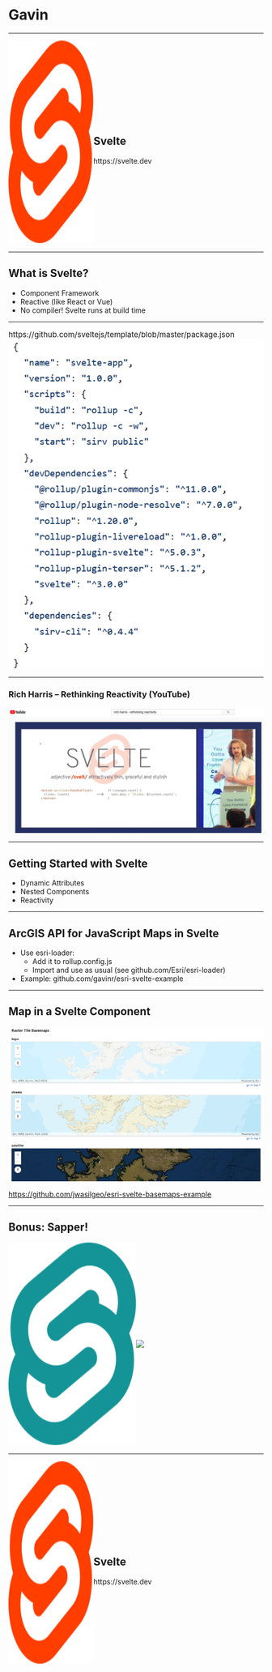 <!-- .slide: data-background="./../common/slides/section.jpg" -->

# Gavin

----
<!-- .slide: data-background="./../common/slides/section.jpg" -->
<div style="display:flex">
  <div style="flex: 1;"><img src="img/svelte/svelte-logo.svg" class="transparent" height="400" /></div>
  <div style="flex: 2; align-self: center; text-align: left">
    <h2>Svelte</h2>
    https://svelte.dev
  </div>
</div>

----

## What is Svelte?

- Component Framework
- Reactive (like React or Vue)
- No compiler! Svelte runs at build time

----

<p style="font-size:15px; margin-bottom: 0px;">https://github.com/sveltejs/template/blob/master/package.json</p>
<img src="img/svelte/package.png" class="transparent" />

----
### Rich Harris – Rethinking Reactivity (YouTube)

[![alt text](img/svelte/youtube-rich-harris.png "Logo Title Text 1")](https://www.youtube.com/watch?v=AdNJ3fydeao)

----
## Getting Started with Svelte

- Dynamic Attributes
- Nested Components
- Reactivity


----

## ArcGIS API for JavaScript Maps in Svelte

- Use esri-loader:
  - Add it to rollup.config.js
  - Import and use as usual (see github.com/Esri/esri-loader)
- Example: github.com/gavinr/esri-svelte-example

----

## Map in a Svelte Component

[![esri-svelte-basemaps example](img/svelte/map-svelte-component.png "Maps")](https://github.com/jwasilgeo/esri-svelte-basemaps-example)

https://github.com/jwasilgeo/esri-svelte-basemaps-example

----

## Bonus: Sapper!

<div style="display:flex">
  <div style="flex: 1;"><a href="https://sapper.svelte.dev/"><img src="img/svelte/sapper-logo.svg" class="transparent" height="400" /></a></div>
  <div style="flex: 1; align-self: center; text-align: left">
    <img src="img/svelte/mind.gif" class="transparent" height="400" />
  </div>
</div>

----
<!-- .slide: data-background="./../common/slides/section.jpg" -->
<div style="display:flex">
  <div style="flex: 1;"><img src="img/svelte/svelte-logo.svg" class="transparent" height="400" /></div>
  <div style="flex: 2; align-self: center; text-align: left">
    <h2>Svelte</h2>
    https://svelte.dev
  </div>
</div>
